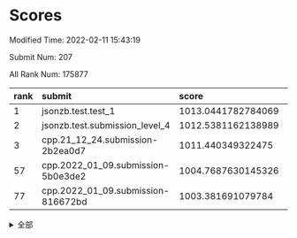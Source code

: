 # Scores

Modified Time: 2022-02-11 15:43:19

Submit Num: 207

All Rank Num: 175877

| rank |               submit               |       score        |       sigma        | pk_num |
| :--- | :--------------------------------- | :----------------- | :----------------- | :----- |
| 1    | jsonzb.test.test_1                 | 1013.0441782784069 | 0.8249010764452488 | 3396   |
| 2    | jsonzb.test.submission_level_4     | 1012.5381162138989 | 0.7856077666097001 | 3403   |
| 3    | cpp.21_12_24.submission-2b2ea0d7   | 1011.440349322475  | 0.7614309921045702 | 3398   |
| 57   | cpp.2022_01_09.submission-5b0e3de2 | 1004.7687630145326 | 0.7234330073053492 | 3402   |
| 77   | cpp.2022_01_09.submission-816672bd | 1003.381691079784  | 0.7177771098431961 | 3398   |


<details>
<summary>全部</summary>

| rank |                 submit                 |       score        |       sigma        | pk_num |
| :--- | :------------------------------------- | :----------------- | :----------------- | :----- |
| 1    | jsonzb.test.test_1                     | 1013.0441782784069 | 0.8249010764452488 | 3396   |
| 2    | jsonzb.test.submission_level_4         | 1012.5381162138989 | 0.7856077666097001 | 3403   |
| 3    | cpp.21_12_24.submission-2b2ea0d7       | 1011.440349322475  | 0.7614309921045702 | 3398   |
| 4    | gobigger.level_3.submission_level_3_27 | 1011.4333879766479 | 0.7688057521021945 | 3401   |
| 5    | gobigger.level_3.submission_level_3_28 | 1011.3475208936964 | 0.7869630162775453 | 3402   |
| 6    | gobigger.level_3.submission_level_3_38 | 1011.0985198068081 | 0.7754017108006414 | 3396   |
| 7    | gobigger.level_3.submission_level_3_10 | 1011.0638675028899 | 0.7418554223231139 | 3402   |
| 8    | gobigger.level_3.submission_level_3_20 | 1011.0128889568185 | 0.7697244171639142 | 3395   |
| 9    | gobigger.level_3.submission_level_3_26 | 1010.9960266046277 | 0.7665464019521876 | 3394   |
| 10   | gobigger.level_3.submission_level_3_29 | 1010.9605035299992 | 0.7579956003159907 | 3399   |
| 11   | gobigger.level_3.submission_level_3_41 | 1010.9413289803216 | 0.7797022396303526 | 3401   |
| 12   | gobigger.level_3.submission_level_3_43 | 1010.9163901692885 | 0.7782594494236773 | 3397   |
| 13   | gobigger.level_3.submission_level_3_15 | 1010.8727214200038 | 0.7678944628331963 | 3402   |
| 14   | gobigger.level_3.submission_level_3_46 | 1010.7682690299898 | 0.7578001112636737 | 3399   |
| 15   | gobigger.level_3.submission_level_3_5  | 1010.758565435616  | 0.7694136398596134 | 3403   |
| 16   | gobigger.level_3.submission_level_3_9  | 1010.6420987604473 | 0.7582782817551391 | 3395   |
| 17   | gobigger.level_3.submission_level_3_2  | 1010.5848650656255 | 0.7823806258662701 | 3392   |
| 18   | gobigger.level_3.submission_level_3_36 | 1010.5813090394853 | 0.7743167480529312 | 3406   |
| 19   | gobigger.level_3.submission_level_3_11 | 1010.4635174108524 | 0.7480523104935063 | 3398   |
| 20   | gobigger.level_3.submission_level_3_13 | 1010.3555028412939 | 0.7657670881050481 | 3398   |
| 21   | gobigger.level_3.submission_level_3_6  | 1010.2926628102442 | 0.7586477381310239 | 3393   |
| 22   | gobigger.level_3.submission_level_3_3  | 1010.2851466152802 | 0.7433450959898773 | 3391   |
| 23   | gobigger.level_3.submission_level_3_21 | 1010.2423528850809 | 0.7634482232869687 | 3400   |
| 24   | gobigger.level_3.submission_level_3_31 | 1010.2329636971842 | 0.755943474549791  | 3397   |
| 25   | gobigger.level_3.submission_level_3_16 | 1010.2284427633099 | 0.7452756976221073 | 3393   |
| 26   | gobigger.level_3.submission_level_3_8  | 1010.1687493576587 | 0.7685768115123668 | 3398   |
| 27   | gobigger.level_3.submission_level_3_48 | 1010.1474948420754 | 0.7602108560456254 | 3396   |
| 28   | gobigger.level_3.submission_level_3_39 | 1010.1256323634105 | 0.7459498247579859 | 3398   |
| 29   | gobigger.level_3.submission_level_3_24 | 1010.1189797520235 | 0.744678160309289  | 3403   |
| 30   | gobigger.level_3.submission_level_3_19 | 1010.110386540977  | 0.7701870881005374 | 3395   |
| 31   | gobigger.level_3.submission_level_3_35 | 1010.0625685887295 | 0.7631064123066557 | 3399   |
| 32   | gobigger.level_3.submission_level_3_32 | 1009.9806242158908 | 0.781371767720806  | 3399   |
| 33   | gobigger.level_3.submission_level_3_42 | 1009.9475972576663 | 0.7685303102674342 | 3399   |
| 34   | gobigger.level_3.submission_level_3_0  | 1009.9152218182551 | 0.7836383029287071 | 3406   |
| 35   | gobigger.level_3.submission_level_3_40 | 1009.897627441292  | 0.7565833255594713 | 3402   |
| 36   | gobigger.level_3.submission_level_3_4  | 1009.7979999613003 | 0.7433846770403918 | 3401   |
| 37   | gobigger.level_3.submission_level_3_23 | 1009.6782549574729 | 0.7649121421377141 | 3403   |
| 38   | gobigger.level_3.submission_level_3_1  | 1009.6631717826957 | 0.7652218479209304 | 3403   |
| 39   | gobigger.level_3.submission_level_3_18 | 1009.5390808667004 | 0.7448361368005268 | 3402   |
| 40   | gobigger.level_3.submission_level_3_30 | 1009.5335295771143 | 0.7364141106409656 | 3396   |
| 41   | gobigger.level_3.submission_level_3_47 | 1009.4717546164293 | 0.7541863302006651 | 3400   |
| 42   | gobigger.level_3.submission_level_3_12 | 1009.2616833970526 | 0.7655456352838649 | 3403   |
| 43   | gobigger.level_3.submission_level_3_45 | 1009.1547495308401 | 0.7647115017206042 | 3401   |
| 44   | gobigger.level_3.submission_level_3_37 | 1009.1252939331245 | 0.7415765095809033 | 3393   |
| 45   | gobigger.level_3.submission_level_3_33 | 1009.0764678501159 | 0.7530583391666492 | 3397   |
| 46   | gobigger.level_3.submission_level_3_22 | 1008.8605466268862 | 0.7492633259727719 | 3398   |
| 47   | gobigger.level_3.submission_level_3_44 | 1008.8354425353756 | 0.744041473965966  | 3398   |
| 48   | gobigger.level_3.submission_level_3_49 | 1008.7031642660405 | 0.7418176305958522 | 3397   |
| 49   | gobigger.level_3.submission_level_3_7  | 1008.5963828151387 | 0.7440393705403271 | 3397   |
| 50   | gobigger.level_3.submission_level_3_25 | 1008.5939612722187 | 0.76793317583486   | 3397   |
| 51   | gobigger.level_3.submission_level_3_14 | 1008.3565265337071 | 0.7496674672617399 | 3390   |
| 52   | gobigger.level_3.submission_level_3_34 | 1007.6950927370835 | 0.7372616257459154 | 3400   |
| 53   | gobigger.level_3.submission_level_3_17 | 1007.6292747551263 | 0.7301180910427408 | 3400   |
| 54   | gobigger.level_1.submission_level_1_10 | 1005.1178572495813 | 0.7118835168836382 | 3398   |
| 55   | gobigger.level_1.submission_level_1_15 | 1004.8012371118771 | 0.7106852096761539 | 3401   |
| 56   | gobigger.level_1.submission_level_1_26 | 1004.7900360052269 | 0.7206329839062888 | 3402   |
| 57   | cpp.2022_01_09.submission-5b0e3de2     | 1004.7687630145326 | 0.7234330073053492 | 3402   |
| 58   | gobigger.level_1.submission_level_1_29 | 1004.5462509371072 | 0.7201540769401045 | 3400   |
| 59   | gobigger.level_1.submission_level_1_6  | 1004.4459897116402 | 0.7182929655227124 | 3400   |
| 60   | gobigger.level_1.submission_level_1_43 | 1004.363568732341  | 0.7214787219357158 | 3396   |
| 61   | gobigger.level_1.submission_level_1_23 | 1004.2581895729605 | 0.7136095482943577 | 3400   |
| 62   | gobigger.level_1.submission_level_1_1  | 1004.1594382594434 | 0.7192196010844218 | 3399   |
| 63   | gobigger.level_1.submission_level_1_22 | 1004.0039615916972 | 0.7184895807730789 | 3395   |
| 64   | gobigger.level_1.submission_level_1_4  | 1003.9807140891091 | 0.7175155039299866 | 3396   |
| 65   | gobigger.level_1.submission_level_1_18 | 1003.903047413726  | 0.7097893523439296 | 3400   |
| 66   | gobigger.level_1.submission_level_1_47 | 1003.8166171533577 | 0.7346656830718146 | 3396   |
| 67   | gobigger.level_1.submission_level_1_2  | 1003.664602473243  | 0.7212228782656483 | 3398   |
| 68   | gobigger.level_1.submission_level_1_36 | 1003.6391581520996 | 0.7137596854353814 | 3397   |
| 69   | gobigger.level_1.submission_level_1_48 | 1003.6335148279768 | 0.7249989132973951 | 3401   |
| 70   | gobigger.level_1.submission_level_1_42 | 1003.567887612674  | 0.7257752948322586 | 3401   |
| 71   | gobigger.level_1.submission_level_1_34 | 1003.4892098967251 | 0.7198702665327332 | 3397   |
| 72   | gobigger.level_1.submission_level_1_33 | 1003.4725698296804 | 0.7204353884894537 | 3398   |
| 73   | gobigger.level_1.submission_level_1_46 | 1003.4604035464232 | 0.7358815878376544 | 3400   |
| 74   | gobigger.level_1.submission_level_1_20 | 1003.4448247827135 | 0.7233124249088538 | 3399   |
| 75   | gobigger.level_1.submission_level_1_0  | 1003.4427995703165 | 0.726681682309127  | 3392   |
| 76   | gobigger.level_1.submission_level_1_39 | 1003.3888074815487 | 0.7176954486302046 | 3399   |
| 77   | cpp.2022_01_09.submission-816672bd     | 1003.381691079784  | 0.7177771098431961 | 3398   |
| 78   | gobigger.level_1.submission_level_1_13 | 1003.3732262250576 | 0.7090025587811277 | 3394   |
| 79   | gobigger.level_1.submission_level_1_21 | 1003.3085875545253 | 0.7228993086182474 | 3397   |
| 80   | gobigger.level_1.submission_level_1_8  | 1003.2964154856611 | 0.7194708741337248 | 3393   |
| 81   | gobigger.level_1.submission_level_1_35 | 1003.2906246587203 | 0.7295974578952497 | 3397   |
| 82   | gobigger.level_1.submission_level_1_11 | 1003.254157660285  | 0.7211833056219932 | 3398   |
| 83   | gobigger.level_1.submission_level_1_44 | 1003.2396403179077 | 0.722992674664834  | 3397   |
| 84   | gobigger.level_1.submission_level_1_38 | 1003.2222941882529 | 0.726986312996429  | 3402   |
| 85   | gobigger.level_1.submission_level_1_5  | 1003.2080003454729 | 0.7234739444376611 | 3402   |
| 86   | gobigger.level_1.submission_level_1_41 | 1003.1966421853633 | 0.7236017118210273 | 3399   |
| 87   | gobigger.level_1.submission_level_1_14 | 1003.1948989211585 | 0.7256891662625738 | 3401   |
| 88   | gobigger.level_1.submission_level_1_9  | 1003.1714618668541 | 0.7266807489897689 | 3394   |
| 89   | gobigger.level_1.submission_level_1_31 | 1003.1260022140048 | 0.7200136950441595 | 3395   |
| 90   | gobigger.level_1.submission_level_1_37 | 1002.9696944051769 | 0.7144488728160968 | 3390   |
| 91   | gobigger.level_1.submission_level_1_24 | 1002.9571208903685 | 0.7209318757608869 | 3403   |
| 92   | gobigger.level_1.submission_level_1_30 | 1002.935585333003  | 0.7046140428822555 | 3403   |
| 93   | gobigger.level_1.submission_level_1_27 | 1002.7213497885035 | 0.7121369383344954 | 3398   |
| 94   | gobigger.level_1.submission_level_1_3  | 1002.7189986113021 | 0.701720404034833  | 3395   |
| 95   | gobigger.level_1.submission_level_1_17 | 1002.6570653462107 | 0.7046610983060614 | 3396   |
| 96   | gobigger.level_1.submission_level_1_49 | 1002.6027257343785 | 0.7139547152340531 | 3400   |
| 97   | gobigger.level_1.submission_level_1_40 | 1002.5756789344097 | 0.7251626087797431 | 3396   |
| 98   | gobigger.level_1.submission_level_1_45 | 1002.5286908163048 | 0.7094049303829767 | 3396   |
| 99   | gobigger.level_1.submission_level_1_32 | 1002.4119588396404 | 0.7203806150489945 | 3399   |
| 100  | gobigger.level_1.submission_level_1_25 | 1002.388949104688  | 0.7161241276451834 | 3397   |
| 101  | gobigger.level_1.submission_level_1_16 | 1002.1807529820231 | 0.7104106425232949 | 3396   |
| 102  | gobigger.level_1.submission_level_1_19 | 1002.078466190957  | 0.7150682877875549 | 3400   |
| 103  | gobigger.level_1.submission_level_1_7  | 1002.063212988466  | 0.7053373647251956 | 3395   |
| 104  | gobigger.level_1.submission_level_1_12 | 1001.9798497122761 | 0.7299376119245126 | 3393   |
| 105  | gobigger.level_1.submission_level_1_28 | 1001.7886686621376 | 0.7093485739378941 | 3401   |
| 106  | gobigger.random.submission_random_27   | 997.3588793633462  | 0.7043738421914855 | 3395   |
| 107  | gobigger.random.submission_random_24   | 997.0677800468973  | 0.6970856299697639 | 3400   |
| 108  | gobigger.random.submission_random_2    | 997.0420473784808  | 0.713739328560872  | 3401   |
| 109  | gobigger.random.submission_random_8    | 996.9897639482253  | 0.7085980678596571 | 3399   |
| 110  | gobigger.random.submission_random_25   | 996.9063618310414  | 0.7087545415851721 | 3405   |
| 111  | gobigger.random.submission_random_26   | 996.8753465517266  | 0.7032328109455023 | 3400   |
| 112  | gobigger.random.submission_random_39   | 996.8462073486729  | 0.7108648341830418 | 3398   |
| 113  | gobigger.random.submission_random_5    | 996.7281719664318  | 0.7093705750290991 | 3401   |
| 114  | gobigger.random.submission_random_29   | 996.6187446740711  | 0.7004471702792642 | 3397   |
| 115  | gobigger.random.submission_random_16   | 996.5770695177284  | 0.7018162957101971 | 3400   |
| 116  | gobigger.random.submission_random_3    | 996.5197796227616  | 0.7212981809949277 | 3399   |
| 117  | gobigger.random.submission_random_7    | 996.508753787347   | 0.7212214401182284 | 3400   |
| 118  | gobigger.random.submission_random_48   | 996.328702024565   | 0.724169693525584  | 3398   |
| 119  | gobigger.random.submission_random_31   | 996.2952206202602  | 0.712624614007774  | 3401   |
| 120  | gobigger.random.submission_random_18   | 996.2324578978686  | 0.6976351621238989 | 3404   |
| 121  | gobigger.random.submission_random_37   | 996.215036565763   | 0.7194248198413444 | 3398   |
| 122  | gobigger.random.submission_random_17   | 996.1229095138307  | 0.7087713203359521 | 3400   |
| 123  | gobigger.random.submission_random_0    | 996.0640980580758  | 0.7163983836546284 | 3402   |
| 124  | gobigger.random.submission_random_49   | 996.0607748480396  | 0.7097572190573018 | 3397   |
| 125  | gobigger.random.submission_random_32   | 996.0512046552374  | 0.7201068738446005 | 3404   |
| 126  | gobigger.random.submission_random_43   | 995.9646003590947  | 0.7079140699036729 | 3400   |
| 127  | gobigger.random.submission_random_30   | 995.9199197894316  | 0.6941159281603871 | 3395   |
| 128  | gobigger.random.submission_random_45   | 995.8706336513679  | 0.7235759038282632 | 3395   |
| 129  | gobigger.random.submission_random_33   | 995.8353794058186  | 0.698157487590953  | 3394   |
| 130  | gobigger.random.submission_random_10   | 995.8203320310735  | 0.7194754943827504 | 3397   |
| 131  | gobigger.random.submission_random_20   | 995.7822699369686  | 0.7113821860624311 | 3398   |
| 132  | gobigger.random.submission_random_40   | 995.780281619402   | 0.7206464204860799 | 3396   |
| 133  | gobigger.random.submission_random_42   | 995.7793319439508  | 0.7088980416381726 | 3396   |
| 134  | gobigger.random.submission_random_12   | 995.7766216738898  | 0.7151555513122954 | 3397   |
| 135  | gobigger.random.submission_random_6    | 995.7286721636044  | 0.7193775191410693 | 3396   |
| 136  | gobigger.random.submission_random_35   | 995.7046640733532  | 0.7130792221295472 | 3403   |
| 137  | gobigger.random.submission_random_14   | 995.6958230030315  | 0.7011141677502296 | 3397   |
| 138  | gobigger.random.submission_random_11   | 995.6887877934369  | 0.7217120616136983 | 3394   |
| 139  | gobigger.random.submission_random_21   | 995.6868960343401  | 0.7071099205097687 | 3396   |
| 140  | gobigger.random.submission_random_34   | 995.675810252052   | 0.7076333967213049 | 3399   |
| 141  | gobigger.random.submission_random_23   | 995.6480690895546  | 0.7212633134353242 | 3397   |
| 142  | gobigger.random.submission_random_9    | 995.6394535637006  | 0.7103075847802455 | 3401   |
| 143  | gobigger.random.submission_random_4    | 995.5846647144875  | 0.7288480186935387 | 3402   |
| 144  | gobigger.random.submission_random_44   | 995.5143081760823  | 0.7118652631762249 | 3398   |
| 145  | gobigger.random.submission_random_46   | 995.5069977908248  | 0.716651830573339  | 3396   |
| 146  | gobigger.random.submission_random_15   | 995.4810625172721  | 0.7080818169391875 | 3402   |
| 147  | gobigger.random.submission_random_13   | 995.4771445334841  | 0.7166141061636423 | 3397   |
| 148  | gobigger.random.submission_random_38   | 995.4761466950828  | 0.7126501455762227 | 3404   |
| 149  | gobigger.random.submission_random_36   | 995.3522927358347  | 0.7208114855600884 | 3401   |
| 150  | gobigger.random.submission_random_28   | 995.3195851560206  | 0.7382284415562328 | 3396   |
| 151  | gobigger.random.submission_random_22   | 995.2352480952834  | 0.7237531823043897 | 3399   |
| 152  | gobigger.random.submission_random_19   | 995.1465476265571  | 0.711591703751154  | 3395   |
| 153  | gobigger.random.submission_random_47   | 995.031562671824   | 0.7182933035489367 | 3395   |
| 154  | gobigger.random.submission_random_41   | 995.0221184501382  | 0.7230571720748612 | 3395   |
| 155  | gobigger.level_2.submission_level_2_49 | 994.5550631673607  | 0.7326284968736614 | 3397   |
| 156  | gobigger.random.submission_random_1    | 994.0234108035439  | 0.7185910563508053 | 3396   |
| 157  | gobigger.level_2.submission_level_2_13 | 993.7630189750237  | 0.748862278489646  | 3403   |
| 158  | gobigger.level_2.submission_level_2_29 | 993.2396093063303  | 0.7448334521750958 | 3401   |
| 159  | gobigger.level_2.submission_level_2_21 | 993.1793685581674  | 0.7249379513658412 | 3398   |
| 160  | gobigger.level_2.submission_level_2_27 | 992.9843463621512  | 0.7477869950969173 | 3397   |
| 161  | gobigger.level_2.submission_level_2_47 | 992.9652441499269  | 0.7490473857358536 | 3403   |
| 162  | gobigger.level_2.submission_level_2_24 | 992.8610609689753  | 0.747528933223619  | 3396   |
| 163  | gobigger.level_2.submission_level_2_46 | 992.8325619810425  | 0.7492849909927849 | 3399   |
| 164  | gobigger.level_2.submission_level_2_36 | 992.7480968599699  | 0.729543449275612  | 3401   |
| 165  | gobigger.level_2.submission_level_2_30 | 992.7220305551131  | 0.7454615446154746 | 3399   |
| 166  | gobigger.level_2.submission_level_2_6  | 992.7096874451171  | 0.739419626750204  | 3395   |
| 167  | gobigger.level_2.submission_level_2_45 | 992.6419042335721  | 0.7457232397703667 | 3403   |
| 168  | gobigger.level_2.submission_level_2_43 | 992.6062735657393  | 0.7396105269435751 | 3402   |
| 169  | gobigger.level_2.submission_level_2_18 | 992.5110593648793  | 0.7551879027540197 | 3398   |
| 170  | gobigger.level_2.submission_level_2_40 | 992.4671790494989  | 0.7606372240186772 | 3402   |
| 171  | gobigger.level_2.submission_level_2_12 | 992.4591346925489  | 0.7372299854528741 | 3399   |
| 172  | gobigger.level_2.submission_level_2_14 | 992.4541137244668  | 0.7345069652759885 | 3402   |
| 173  | gobigger.level_2.submission_level_2_22 | 992.4045967910059  | 0.764652500140785  | 3401   |
| 174  | gobigger.level_2.submission_level_2_32 | 992.2224450827783  | 0.7341223958123446 | 3401   |
| 175  | gobigger.level_2.submission_level_2_11 | 992.1170218198915  | 0.735691693711638  | 3398   |
| 176  | gobigger.level_2.submission_level_2_35 | 992.1018813409239  | 0.7489292852850472 | 3404   |
| 177  | gobigger.level_2.submission_level_2_8  | 992.063274146705   | 0.7521605765215521 | 3394   |
| 178  | gobigger.level_2.submission_level_2_38 | 992.030899174479   | 0.7542635531959927 | 3395   |
| 179  | gobigger.level_2.submission_level_2_31 | 992.0293354239859  | 0.7345800375255934 | 3396   |
| 180  | gobigger.level_2.submission_level_2_20 | 992.0281977122678  | 0.7291547536137217 | 3399   |
| 181  | gobigger.level_2.submission_level_2_25 | 992.0037928550147  | 0.7391124338392268 | 3404   |
| 182  | gobigger.level_2.submission_level_2_10 | 991.9812269527577  | 0.738369815936432  | 3397   |
| 183  | gobigger.level_2.submission_level_2_9  | 991.949018356916   | 0.729890814189272  | 3397   |
| 184  | gobigger.level_2.submission_level_2_16 | 991.9326927914838  | 0.7350083046422299 | 3399   |
| 185  | gobigger.level_2.submission_level_2_41 | 991.8590872839171  | 0.7403614798987288 | 3403   |
| 186  | gobigger.level_2.submission_level_2_7  | 991.78464222344    | 0.7412243798461985 | 3401   |
| 187  | gobigger.level_2.submission_level_2_4  | 991.7485922286181  | 0.7666882913597732 | 3398   |
| 188  | gobigger.level_2.submission_level_2_44 | 991.7451376530962  | 0.73541857937022   | 3400   |
| 189  | gobigger.level_2.submission_level_2_23 | 991.7099602308733  | 0.7411777943282659 | 3398   |
| 190  | gobigger.level_2.submission_level_2_26 | 991.6955020636367  | 0.753879451823992  | 3403   |
| 191  | gobigger.level_2.submission_level_2_39 | 991.6687212540214  | 0.7530926438261357 | 3399   |
| 192  | gobigger.level_2.submission_level_2_5  | 991.6623980969525  | 0.7481576878050721 | 3401   |
| 193  | gobigger.level_2.submission_level_2_2  | 991.6210265820313  | 0.7663230817765707 | 3403   |
| 194  | gobigger.level_2.submission_level_2_42 | 991.611599953075   | 0.7482575848545305 | 3401   |
| 195  | gobigger.level_2.submission_level_2_0  | 991.5929631803182  | 0.7245572795927958 | 3397   |
| 196  | gobigger.level_2.submission_level_2_1  | 991.2498333669895  | 0.7532660641325963 | 3394   |
| 197  | gobigger.level_2.submission_level_2_34 | 991.0797007293789  | 0.7548042098419245 | 3401   |
| 198  | gobigger.level_2.submission_level_2_17 | 991.0012105654904  | 0.7474582265339565 | 3398   |
| 199  | gobigger.level_2.submission_level_2_48 | 990.9868552032169  | 0.7436080923260925 | 3399   |
| 200  | gobigger.level_2.submission_level_2_15 | 990.9698589864183  | 0.7737530936821742 | 3397   |
| 201  | gobigger.level_2.submission_level_2_3  | 990.7633729528094  | 0.7588627935413226 | 3399   |
| 202  | gobigger.level_2.submission_level_2_28 | 990.6937750273855  | 0.771359132536111  | 3399   |
| 203  | gobigger.level_2.submission_level_2_37 | 990.6305977997913  | 0.745656968706464  | 3403   |
| 204  | gobigger.level_2.submission_level_2_33 | 989.9363669683428  | 0.7852819962874208 | 3396   |
| 205  | gobigger.level_2.submission_level_2_19 | 989.8281415420363  | 0.7836993373229925 | 3403   |
| 206  | gobigger.none.submission_none_0        | 977.5239789175573  | 1.2902825137404856 | 3400   |
| 207  | gobigger.none.submission_none_1        | 977.3970387467868  | 1.298687212336765  | 3398   |

</details>
